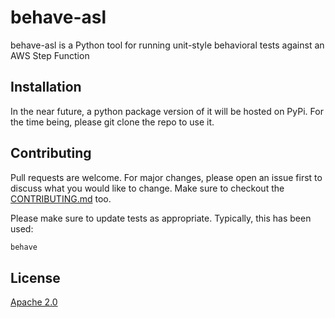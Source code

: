 # behave-asl

behave-asl is a Python tool for running unit-style behavioral tests against an AWS Step Function

## Installation

In the near future, a python package version of it will be hosted on PyPi. For the time being, please git clone the repo to use it.


## Contributing
Pull requests are welcome. For major changes, please open an issue first to discuss what you would like to change. Make sure to checkout the [CONTRIBUTING.md](CONTRIBUTING.md) too.

Please make sure to update tests as appropriate. Typically, this has been used:
```bash
behave
```

## License
[Apache 2.0](https://www.apache.org/licenses/LICENSE-2.0/)
